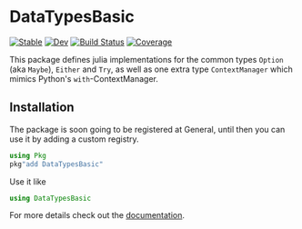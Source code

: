 # DataTypesBasic

[![Stable](https://img.shields.io/badge/docs-stable-blue.svg)](https://JuliaFunctional.github.io/DataTypesBasic.jl/stable)
[![Dev](https://img.shields.io/badge/docs-dev-blue.svg)](https://JuliaFunctional.github.io/DataTypesBasic.jl/dev)
[![Build Status](https://github.com/JuliaFunctional/DataTypesBasic.jl/workflows/CI/badge.svg)](https://github.com/JuliaFunctional/DataTypesBasic.jl/actions)
[![Coverage](https://codecov.io/gh/JuliaFunctional/DataTypesBasic.jl/branch/master/graph/badge.svg)](https://codecov.io/gh/JuliaFunctional/DataTypesBasic.jl)

This package defines julia implementations for the common types `Option` (aka `Maybe`), `Either` and `Try`, as well as one extra type `ContextManager` which mimics Python's `with`-ContextManager.


## Installation

The package is soon going to be registered at General, until then you can use it by adding a custom registry.
```julia
using Pkg
pkg"add DataTypesBasic"
```

Use it like
```julia
using DataTypesBasic
```

For more details check out the [documentation](https://JuliaFunctional.github.io/DataTypesBasic.jl/dev/).
